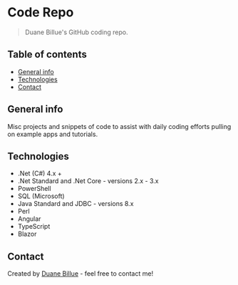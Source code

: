 # Code Repo
> Duane Billue's GitHub coding repo.

## Table of contents
* [General info](#general-info)
* [Technologies](#technologies)
* [Contact](#contact)

## General info
Misc projects and snippets of code to assist with daily coding efforts pulling on example apps and tutorials.

## Technologies
* .Net (C#) 4.x +
* .Net Standard and .Net Core - versions 2.x - 3.x
* PowerShell
* SQL (Microsoft)
* Java Standard and JDBC - versions 8.x
* Perl
* Angular
* TypeScript
* Blazor

## Contact
Created by [Duane Billue](https://www.linkedin.com/in/duanebillue/) - feel free to contact me!
